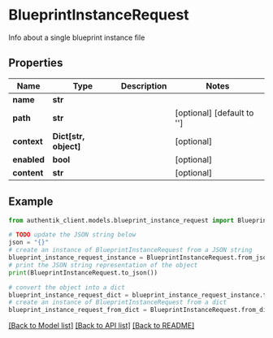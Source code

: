 # BlueprintInstanceRequest

Info about a single blueprint instance file

## Properties

Name | Type | Description | Notes
------------ | ------------- | ------------- | -------------
**name** | **str** |  | 
**path** | **str** |  | [optional] [default to '']
**context** | **Dict[str, object]** |  | [optional] 
**enabled** | **bool** |  | [optional] 
**content** | **str** |  | [optional] 

## Example

```python
from authentik_client.models.blueprint_instance_request import BlueprintInstanceRequest

# TODO update the JSON string below
json = "{}"
# create an instance of BlueprintInstanceRequest from a JSON string
blueprint_instance_request_instance = BlueprintInstanceRequest.from_json(json)
# print the JSON string representation of the object
print(BlueprintInstanceRequest.to_json())

# convert the object into a dict
blueprint_instance_request_dict = blueprint_instance_request_instance.to_dict()
# create an instance of BlueprintInstanceRequest from a dict
blueprint_instance_request_from_dict = BlueprintInstanceRequest.from_dict(blueprint_instance_request_dict)
```
[[Back to Model list]](../README.md#documentation-for-models) [[Back to API list]](../README.md#documentation-for-api-endpoints) [[Back to README]](../README.md)


